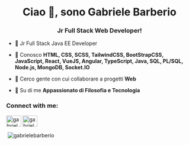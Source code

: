 

<h1 align="center">Ciao 👋, sono Gabriele Barberio</h1>
<h3 align="center">Jr Full Stack Web Developer!</h3>

- 📖 Jr Full Stack Java EE Developer

- 🌱 Conosco **HTML, CSS, SCSS, TailwindCSS, BootStrapCSS, JavaScript, React, VueJS, Angular, TypeScript, Java, SQL, PL/SQL, Node.js, MongoDB, Socket.IO**

- 🤝 Cerco gente con cui collaborare a progetti **Web**

- 💬 Su di me **Appassionato di Filosofia e Tecnologia**

<h3 align="left">Connect with me:</h3>
<p align="left">
<a href="https://www.linkedin.com/in/gabriele-barberio-434b67220/" target="blank"><img align="center" src="https://raw.githubusercontent.com/rahuldkjain/github-profile-readme-generator/master/src/images/icons/Social/linked-in-alt.svg" alt="gabriele barberio" height="30" width="40" /></a>
<a href="https://instagram.com/gabriele_barberio?igshid=ZDdkNTZiNTM=" target="blank"><img align="center" src="https://raw.githubusercontent.com/rahuldkjain/github-profile-readme-generator/master/src/images/icons/Social/instagram.svg" alt="gabriele_barberio" height="30" width="40" /></a>
</p>



<p>&nbsp;<img align="center" src="https://github-readme-stats.vercel.app/api?username=gabrielebarberio&show_icons=true&locale=en" alt="gabrielebarberio" /></p>
